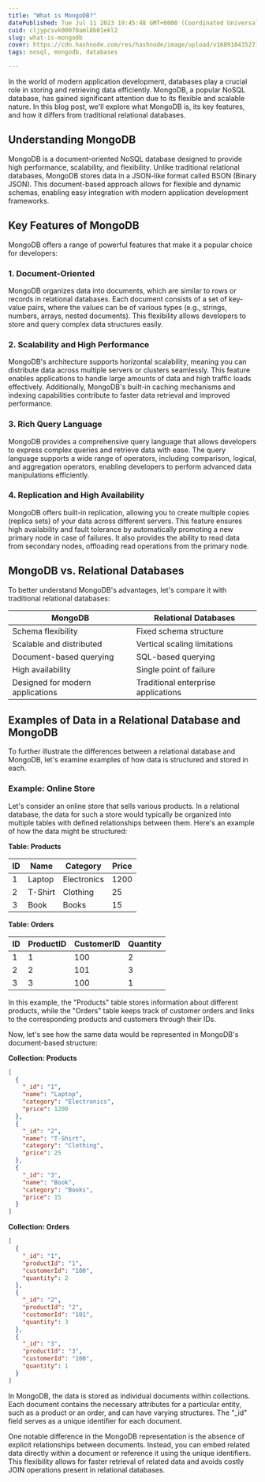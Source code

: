 ```yaml
---
title: "What is MongoDB?"
datePublished: Tue Jul 11 2023 19:45:48 GMT+0000 (Coordinated Universal Time)
cuid: cljypcsvk00070aml8b01ekl2
slug: what-is-mongodb
cover: https://cdn.hashnode.com/res/hashnode/image/upload/v1689104352717/87359344-d028-4323-81c9-807ad0a97b68.webp
tags: nosql, mongodb, databases

---
```


In the world of modern application development, databases play a crucial role in storing and retrieving data efficiently. MongoDB, a popular NoSQL database, has gained significant attention due to its flexible and scalable nature. In this blog post, we'll explore what MongoDB is, its key features, and how it differs from traditional relational databases.

## Understanding MongoDB

MongoDB is a document-oriented NoSQL database designed to provide high performance, scalability, and flexibility. Unlike traditional relational databases, MongoDB stores data in a JSON-like format called BSON (Binary JSON). This document-based approach allows for flexible and dynamic schemas, enabling easy integration with modern application development frameworks.

## Key Features of MongoDB

MongoDB offers a range of powerful features that make it a popular choice for developers:

### 1\. Document-Oriented

MongoDB organizes data into documents, which are similar to rows or records in relational databases. Each document consists of a set of key-value pairs, where the values can be of various types (e.g., strings, numbers, arrays, nested documents). This flexibility allows developers to store and query complex data structures easily.

### 2\. Scalability and High Performance

MongoDB's architecture supports horizontal scalability, meaning you can distribute data across multiple servers or clusters seamlessly. This feature enables applications to handle large amounts of data and high traffic loads effectively. Additionally, MongoDB's built-in caching mechanisms and indexing capabilities contribute to faster data retrieval and improved performance.

### 3\. Rich Query Language

MongoDB provides a comprehensive query language that allows developers to express complex queries and retrieve data with ease. The query language supports a wide range of operators, including comparison, logical, and aggregation operators, enabling developers to perform advanced data manipulations efficiently.

### 4\. Replication and High Availability

MongoDB offers built-in replication, allowing you to create multiple copies (replica sets) of your data across different servers. This feature ensures high availability and fault tolerance by automatically promoting a new primary node in case of failures. It also provides the ability to read data from secondary nodes, offloading read operations from the primary node.

## MongoDB vs. Relational Databases

To better understand MongoDB's advantages, let's compare it with traditional relational databases:

| MongoDB | Relational Databases |
| --- | --- |
| Schema flexibility | Fixed schema structure |
| Scalable and distributed | Vertical scaling limitations |
| Document-based querying | SQL-based querying |
| High availability | Single point of failure |
| Designed for modern applications | Traditional enterprise applications |

## **Examples of Data in a Relational Database and MongoDB**

To further illustrate the differences between a relational database and MongoDB, let's examine examples of how data is structured and stored in each.

### **Example: Online Store**

Let's consider an online store that sells various products. In a relational database, the data for such a store would typically be organized into multiple tables with defined relationships between them. Here's an example of how the data might be structured:

**Table: Products**

| **ID** | **Name** | **Category** | **Price** |
| --- | --- | --- | --- |
| 1 | Laptop | Electronics | 1200 |
| 2 | T-Shirt | Clothing | 25 |
| 3 | Book | Books | 15 |

**Table: Orders**

| **ID** | **ProductID** | **CustomerID** | **Quantity** |
| --- | --- | --- | --- |
| 1 | 1 | 100 | 2 |
| 2 | 2 | 101 | 3 |
| 3 | 3 | 100 | 1 |

In this example, the "Products" table stores information about different products, while the "Orders" table keeps track of customer orders and links to the corresponding products and customers through their IDs.

Now, let's see how the same data would be represented in MongoDB's document-based structure:

**Collection: Products**

```json
[
  {
    "_id": "1",
    "name": "Laptop",
    "category": "Electronics",
    "price": 1200
  },
  {
    "_id": "2",
    "name": "T-Shirt",
    "category": "Clothing",
    "price": 25
  },
  {
    "_id": "3",
    "name": "Book",
    "category": "Books",
    "price": 15
  }
]
```

**Collection: Orders**

```json
[
  {
    "_id": "1",
    "productId": "1",
    "customerId": "100",
    "quantity": 2
  },
  {
    "_id": "2",
    "productId": "2",
    "customerId": "101",
    "quantity": 3
  },
  {
    "_id": "3",
    "productId": "3",
    "customerId": "100",
    "quantity": 1
  }
]
```

In MongoDB, the data is stored as individual documents within collections. Each document contains the necessary attributes for a particular entity, such as a product or an order, and can have varying structures. The "\_id" field serves as a unique identifier for each document.

One notable difference in the MongoDB representation is the absence of explicit relationships between documents. Instead, you can embed related data directly within a document or reference it using the unique identifiers. This flexibility allows for faster retrieval of related data and avoids costly JOIN operations present in relational databases.